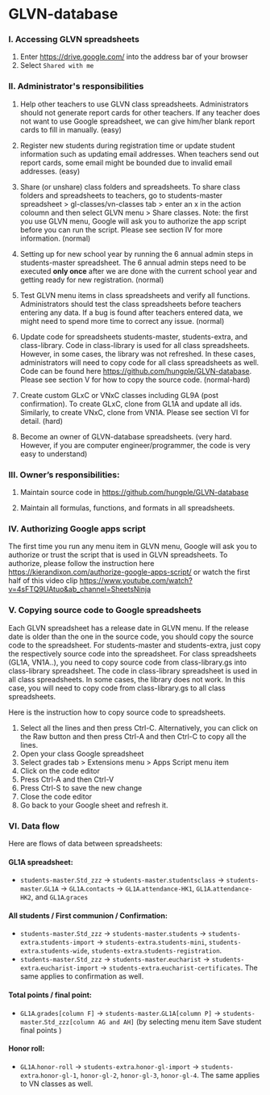 # GLVN-database


### I. Accessing GLVN spreadsheets

1. Enter https://drive.google.com/ into the address bar of your browser
2. Select `Shared with me`


### II. Administrator's responsibilities

1. Help other teachers to use GLVN class spreadsheets. Administrators should not generate report cards for other teachers. If any teacher does not want to use Google spreadsheet, we can give him/her blank report cards to fill in manually. (easy)
 
2. Register new students during registration time or update student information such as updating email addresses. When teachers send out report cards, some email might be bounded due to invalid email addresses. (easy)
 
3. Share (or unshare) class folders and spreadsheets. To share class folders and spreadsheets to teachers, go to students-master spreadsheet > gl-classes/vn-classes tab > enter an x in the action coloumn and then select GLVN menu > Share classes. Note: the first you use GLVN menu, Google will ask you to authorize the app script before you can run the script. Please see section IV for more information. (normal)

4. Setting up for new school year by running the 6 annual admin steps in students-master spreadsheet. The 6 annual admin steps need to be executed **only once** after we are done with the current school year and getting ready for new registration. (normal)
 
5. Test GLVN menu items in class spreadsheets and verify all functions. Administrators should test the class spreadsheets before teachers entering any data. If a bug is found after teachers entered data, we might need to spend more time to correct any issue. (normal)
 
6. Update code for spreadsheets students-master, students-extra, and class-library. Code in class-library is used for all class spreadsheets. However, in some cases, the library was not refreshed. In these cases, administrators will need to copy code for all class spreadsheets as well. Code can be found here https://github.com/hungple/GLVN-database. Please see section V for how to copy the source code. (normal-hard)
 
7. Create custom GLxC or VNxC classes including GL9A (post confirmation). To create GLxC, clone from GL1A and update all ids. Similarly, to create VNxC, clone from VN1A. Please see section VI for detail. (hard)
 
8. Become an owner of GLVN-database spreadsheets. (very hard. However, if you are computer engineer/programmer, the code is very easy to understand)
 

### III. Owner’s responsibilities:
 
1. Maintain source code in https://github.com/hungple/GLVN-database

2. Maintain all formulas, functions, and formats in all spreadsheets.


### IV. Authorizing Google apps script

The first time you run any menu item in GLVN menu, Google will ask you to authorize or trust the script that is used in GLVN spreadsheets. To authorize, please follow the instruction here https://kierandixon.com/authorize-google-apps-script/ or watch the first half of this video clip https://www.youtube.com/watch?v=4sFTQ9UAtuo&ab_channel=SheetsNinja


### V. Copying source code to Google spreadsheets

Each GLVN spreadsheet has a release date in GLVN menu. If the release date is older than the one in the source code, you should copy the source code to the spreadsheet. For students-master and students-extra, just copy the respectively source code into the spreadsheet. For class spreadsheets (GL1A, VN1A..), you need to copy source code from class-library.gs into class-library spreadsheet. The code in class-library spreadsheet is used in all class spreadsheets. In some cases, the library does not work. In this case, you will need to copy code from class-library.gs to all class spreadsheets.

Here is the instruction how to copy source code to spreadsheets.
1. Select all the lines and then press Ctrl-C. Alternatively, you can click on the Raw button and then press Ctrl-A and then Ctrl-C to copy all the lines.
2. Open your class Google spreadsheet
3. Select grades tab > Extensions menu > Apps Script menu item
4. Click on the code editor
5. Press Ctrl-A and then Ctrl-V
6. Press Ctrl-S to save the new change
7. Close the code editor
8. Go back to your Google sheet and refresh it.


### VI. Data flow
 
Here are flows of data between spreadsheets:
 
#### GL1A spreadsheet:
- `students-master`.`Std_zzz` -> `students-master`.`studentsclass` -> `students-master`.`GL1A` -> `GL1A`.`contacts` -> `GL1A`.`attendance-HK1`, `GL1A`.`attendance-HK2`, and `GL1A`.`graces`
 
#### All students / First communion / Confirmation:
- `students-master`.`Std_zzz` -> `students-master`.`students` -> `students-extra`.`students-import` -> `students-extra`.`students-mini`, `students-extra`.`students-wide`, `students-extra`.`students-registration`. 
- `students-master`.`Std_zzz` -> `students-master`.`eucharist` -> `students-extra`.`eucharist-import` -> `students-extra`.`eucharist-certificates`. The same applies to confirmation as well.
 
#### Total points / final point:
- `GL1A`.`grades[column F]` -> `students-master`.`GL1A[column P]` ->  `students-master`.`Std_zzz[column AG and AH]` (by selecting menu item Save student final points )
 
#### Honor roll:
- `GL1A`.`honor-roll` -> `students-extra`.`honor-gl-import` -> `students-extra`.`honor-gl-1`, `honor-gl-2`, `honor-gl-3`, `honor-gl-4`. The same applies to VN classes as well.


